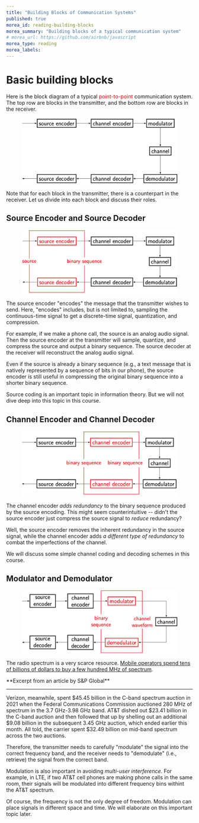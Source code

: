```yaml
---
title: "Building Blocks of Communication Systems"
published: true
morea_id: reading-building-blocks
morea_summary: "Building blocks of a typical communication system"
# morea_url: https://github.com/airbnb/javascript
morea_type: reading
morea_labels:
---
```


# Basic building blocks

Here is the block diagram of a typical <span style="color: red;">point-to-point</span> communication system. The top row are blocks in the transmitter, and the bottom row are blocks in the receiver.

<figure style="text-align: center;">
  <img src="02-building-blocks.png" alt="Building blocks of a typical communication system" width="500">
</figure>

Note that for each block in the transmitter, there is a counterpart in the receiver. Let us divide into each block and discuss their roles.

## Source Encoder and Source Decoder

<figure style="text-align: center;">
  <img src="02-building-blocks-source-coding.png" alt="Source coding in a typical communication system" width="500">
</figure>

The source encoder "encodes" the message that the transmitter wishes to send. Here, "encodes" includes, but is not limited to, sampling the continuous-time signal to get a discrete-time signal, quantization, and compression.

For example, if we make a phone call, the source is an analog audio signal. Then the source encoder at the transmitter will sample, quantize, and compress the source and output a binary sequence. The source decoder at the receiver will reconstruct the analog audio signal.

Even if the source is already a binary sequence (e.g., a text message that is natively represented by a sequence of bits in our phone), the source encoder is still useful in compressing the original binary sequence into a shorter binary sequence.

Source coding is an important topic in information theory. But we will not dive deep into this topic in this course.

## Channel Encoder and Channel Decoder

<figure style="text-align: center;">
  <img src="02-building-blocks-channel-coding.png" alt="Channel coding in a typical communication system" width="500">
</figure>

The channel encoder *adds redundancy* to the binary sequence produced by the source encoding. This might seem counterintuitive -- didn't the source encoder just compress the source signal to *reduce* redundancy?

Well, the source encoder removes the inherent redundancy in the source signal, while the channel encoder adds *a different type of redundancy* to combat the imperfections of the channel. 

We will discuss some simple channel coding and decoding schemes in this course.

## Modulator and Demodulator

<figure style="text-align: center;">
  <img src="02-building-blocks-modulation.png" alt="Modulation in a typical communication system" width="500">
</figure>

The radio spectrum is a very scarce resource. [Mobile operators spend tens of billions of dollars to buy a few hundred MHz of spectrum](https://www.spglobal.com/marketintelligence/en/news-insights/latest-news-headlines/big-4-wireless-carriers-spent-100b-on-5g-spectrum-was-it-worth-it-68488095).

<div class="alert alert-info" role="alert" markdown="1">
<i class="fa-solid fa-circle-info fa-xl"></i> **Excerpt from an article by S&P Global**
<hr/>

Verizon, meanwhile, spent $45.45 billion in the C-band spectrum auction in 2021 when the Federal Communications Commission auctioned 280 MHz of spectrum in the 3.7 GHz-3.98 GHz band. AT&T dished out $23.41 billion in the C-band auction and then followed that up by shelling out an additional $9.08 billion in the subsequent 3.45 GHz auction, which ended earlier this month. All told, the carrier spent $32.49 billion on mid-band spectrum across the two auctions.
</div>

Therefore, the transmitter needs to carefully "modulate" the signal into the correct frequency band, and the receiver needs to "demodulate" (i.e., retrieve) the signal from the correct band.

Modulation is also important in avoiding *multi-user interference*. For example, in LTE, if two AT&T cell phones are making phone calls in the same room, their signals will be modulated into different frequency bins withint the AT&T spectrum.

Of course, the frequency is not the only degree of freedom. Modulation can place signals in different space and time. We will elaborate on this important topic later.